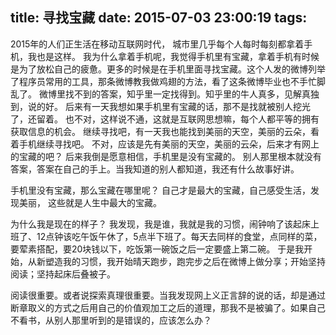 title: 寻找宝藏
date: 2015-07-03 23:00:19
tags:
---
2015年的人们正生活在移动互联网时代， 城市里几乎每个人每时每刻都拿着手机，我也是这样。
我为什么拿着手机呢，我觉得手机里有宝藏，拿着手机有时候是为了放松自己的疲惫。更多的时候是在手机里面寻找宝藏。这个人发的微博列举了程序员常用的工具，那条微博教我做鸡翅的方法，看了这条微博毕业也不手忙脚乱了。
微博里找不到的答案，知乎里一定找得到。知乎里的牛人真多，见解真独到，说的好。
后来有一天我想如果手机里有宝藏的话，那不是找就被别人挖光了，还留着。
也不对，这样说不通，这就是互联网思想嘛，每个人都平等的拥有获取信息的机会。
继续寻找吧，有一天我也能找到美丽的天空，美丽的云朵，看着手机继续寻找吧。
不对，应该是先有美丽的天空，美丽的云朵，后来才有网上的宝藏的吧？
后来我倒是愿意相信，手机里是没有宝藏的。
别人那里根本就没有答案，答案在自己的手上。当我知道的别人都知道，我还有什么故事好讲。

手机里没有宝藏，那么宝藏在哪里呢？
自己才是最大的宝藏，自己感受生活，发现美丽， 这些就是人生中最大的宝藏。

为什么我是现在的样子？
我发现，我是谁，我就是我的习惯，闹钟响了该起床上班了、12点钟该吃午饭午休了，5点半下班了。每天去同样的食堂，点同样的菜，要荤素搭配，要20块钱以下，吃饭第一碗饭之后一定要盛上第二碗。
于是我开始，从新塑造我的习惯，我开始晴天跑步，跑完步之后在微博上做分享；开始坚持阅读；坚持起床后叠被子。

阅读很重要。或者说探索真理很重要。当我发现网上义正言辞的说的话，却是通过断章取义的方式之后用自己的价值观加工之后的道理，那我不是被骗了。如果自己不看书，从别人那里听到的是错误的，应该怎么办？
